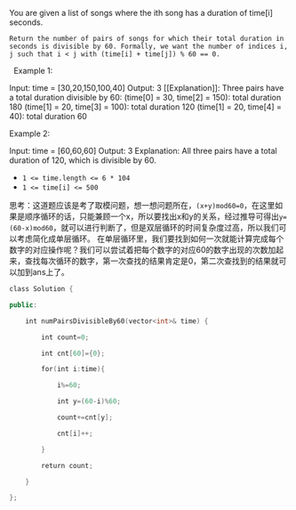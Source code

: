 You are given a list of songs where the ith song has a duration of time[i] seconds.
	
	Return the number of pairs of songs for which their total duration in seconds is divisible by 60. Formally, we want the number of indices i, j such that i < j with (time[i] + time[j]) % 60 == 0.

 
Example 1:

Input: time = \[30,20,150,100,40\]
Output: 3
[[Explanation]]: Three pairs have a total duration divisible by 60:
(time\[0\] = 30, time\[2\] = 150): total duration 180
(time\[1\] = 20, time\[3\] = 100): total duration 120
(time\[1\] = 20, time\[4\] = 40): total duration 60


Example 2:

Input: time = \[60,60,60\]
Output: 3
Explanation: All three pairs have a total duration of 120, which is divisible by 60.


-   `1 <= time.length <= 6 * 104`
-   `1 <= time[i] <= 500`



思考：这道题应该是考了取模问题，想一想问题所在，`(x+y)mod60=0`，在这里如果是顺序循环的话，只能兼顾一个x，所以要找出x和y的关系，经过推导可得出`y=(60-x)mod60`，就可以进行判断了，但是双层循环的时间复杂度过高，所以我们可以考虑简化成单层循环。
在单层循环里，我们要找到如何一次就能计算完成每个数字的对应操作呢？我们可以尝试着把每个数字的对应60的数字出现的次数加起来，查找每次循环的数字，第一次查找的结果肯定是0，第二次查找到的结果就可以加到ans上了。




```cpp
class Solution {

public:

    int numPairsDivisibleBy60(vector<int>& time) {

        int count=0;

        int cnt[60]={0};

        for(int i:time){

            i%=60;

            int y=(60-i)%60;

            count+=cnt[y];

            cnt[i]++;

        }

        return count;

    }

};
```
